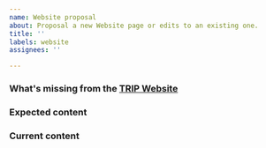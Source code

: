 ```yaml
---
name: Website proposal
about: Proposal a new Website page or edits to an existing one.
title: ''
labels: website
assignees: ''

---
```


### What's missing from the [TRIP Website](https://trip.dev)
<!-- Read this link before creating your first issue: https://guides.trip.dev/contributing/contributing-to-trip -->

<!-- Include your examples, templates, and evidence from users here. -->

### Expected content
<!-- Describe what content should be present. -->

### Current content
<!-- Describe what current content is present instead. -->
